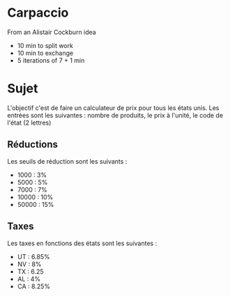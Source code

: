# Carpaccio

From an Alistair Cockburn idea

- 10 min to split work
- 10 min to exchange
- 5 iterations of 7 + 1 min

# Sujet

L'objectif c'est de faire un calculateur de prix pour tous les états unis.
Les entrées sont les suivantes : nombre de produits, le prix à l'unité, le code de l'état (2 lettres)

## Réductions

Les seuils de réduction sont les suivants :

* 1000 : 3%
* 5000 : 5%
* 7000 : 7%
* 10000 : 10%
* 50000 : 15%

## Taxes

Les taxes en fonctions des états sont les suivantes :

* UT : 6.85%
* NV : 8%
* TX : 6.25
* AL : 4%
* CA : 8.25%
